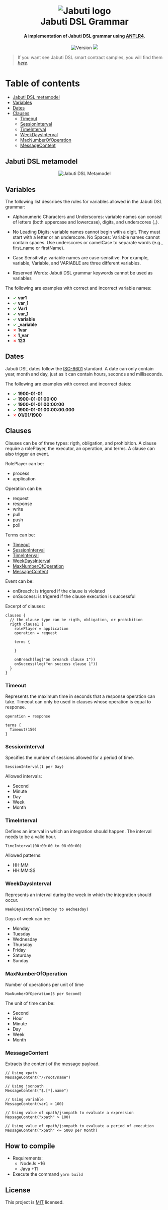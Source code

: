 <h1 align="center">
  <br>
  <img src="assets/logo-background-256.png" alt="Jabuti logo">
  <br>
  Jabuti DSL Grammar
  <br>
</h1>

<h4 align="center">A implementation of Jabuti DSL grammar using <a href="https://www.antlr.org/" target="_blank">ANTLR4</a>.</h4>

<p align="center">
    <img alt="Version" src="https://img.shields.io/badge/version-1.0.0-blue.svg?cacheSeconds=2592000" />
    <img src="https://img.shields.io/badge/node-%3E%3D16.0.0-green.svg" />
</p>

> If you want see Jabuti DSL smart contract samples, you will find them *[here](https://github.com/gca-research-group/jabuti-ce-transformation-engine/tree/main/samples)*.

# Table of contents
- [Jabuti DSL metamodel](#jabuti-dsl-metamodel)
- [Variables](#variables)
- [Dates](#dates)
- [Clauses](#clauses)
  - [Timeout](#timeout)
  - [SessionInterval](#sessioninterval)
  - [TimeInterval](#timeinterval)
  - [WeekDaysInterval](#weekdaysinterval)
  - [MaxNumberOfOperation](#maxnumberofoperation)
  - [MessageContent](#messagecontent)

## Jabuti DSL metamodel
<p align="center">
    <img alt="Jabuti DSL Metamodel" src="assets/metamodel.svg" />
</p>

## Variables

The following list describes the rules for variables allowed in the Jabuti DSL grammar:

- Alphanumeric Characters and Underscores: variable names can consist of letters (both uppercase and lowercase), digits, and underscores (_).

- No Leading Digits: variable names cannot begin with a digit. They must start with a letter or an underscore.
No Spaces: Variable names cannot contain spaces. Use underscores or camelCase to separate words (e.g., first_name or firstName).

- Case Sensitivity: variable names are case-sensitive. For example, variable, Variable, and VARIABLE are three different variables.

- Reserved Words: Jabuti DSL grammar keywords cannot be used as variables

The following are examples with correct and incorrect variable names:

- <span style="color: green">&check;</span> **var1**
- <span style="color: green">&check;</span> **var_1**
- <span style="color: green">&check;</span> **Var1**
- <span style="color: green">&check;</span> **var_1**
- <span style="color: green">&check;</span> **variable**
- <span style="color: green">&check;</span> **_variable**
- <span style="color: red">&cross;</span> **1var**
- <span style="color: red">&cross;</span> **1_var**
- <span style="color: red">&cross;</span> **123**


## Dates

Jabuti DSL dates follow the <a href="https://www.iso.org/iso-8601-date-and-time-format.html" target="_blank">ISO-8601</a> standard. A date can only contain year, month and day, just as it can contain hours, seconds and milliseconds.

The following are examples with correct and incorrect dates:

- <span style="color: green">&check;</span> **1900-01-01**
- <span style="color: green">&check;</span> **1900-01-01 00:00**
- <span style="color: green">&check;</span> **1900-01-01 00:00:00**
- <span style="color: green">&check;</span> **1900-01-01 00:00:00.000**
- <span style="color: red">&cross;</span> **01/01/1900**

## Clauses

Clauses can be of three types: rigth, obligation, and prohibition. A clause require a rolePlayer, the executor, an operation, and terms. A clause can also trigger an event.

RolePlayer can be:
- process
- application

Operation can be:
- request
- response
- write
- pull
- push
- poll

Terms can be:
- [Timeout](#timeout)
- [SessionInterval](#sessioninterval)
- [TimeInterval](#timeinterval)
- [WeekDaysInterval](#weekdaysinterval)
- [MaxNumberOfOperation](#maxnumberofoperation)
- [MessageContent](#messagecontent)

Event can be:
- onBreach: is trigered if the clause is violated
- onSuccess: is trigered if the clause execution is successful

Excerpt of clauses:
```
clauses {
  // the clause type can be rigth, obligation, or prohibition
  rigth clause1 {
    rolePlayer = application
    operation = request

    terms {

    }

    onBreach(log("on breanch clause 1"))
    onSuccess(log("on success clause 1"))
  }
}
```

### Timeout

Represents the maximum time in seconds that a response operation can take. Timeout can only be used in clauses whose operation is equal to response.

```
operation = response

terms {
  Timeout(150)
}
```

### SessionInterval

Specifies the number of sessions allowed for a period of time.

```
SessionInterval(1 per Day)
```

Allowed intervals:
- Second
- Minute
- Day
- Week
- Month

### TimeInterval
Defines an interval in which an integration should happen. The interval needs to be a valid hour.

```
TimeInterval(00:00:00 to 08:00:00)
```

Allowed patterns:
- HH:MM
- HH:MM:SS

### WeekDaysInterval
Represents an interval during the week in which the integration should occur.

```
WeekDaysInterval(Monday to Wednesday)
```

Days of week can be:
- Monday
- Tuesday
- Wednesday
- Thursday
- Friday
- Saturday
- Sunday

### MaxNumberOfOperation
Number of operations per unit of time

```
MaxNumberOfOperation(5 per Second)
```

The unit of time can be:
- Second
- Hour
- Minute
- Day
- Week
- Month

### MessageContent
Extracts the content of the message payload.

```jabuti
// Using xpath
MessageContent("//root/name")

// Using jsonpath
MessageContent("$.[*].name")

// Using variable
MessageContent(var1 > 100)

// Using value of xpath/jsonpath to evaluate a expression
MessageContent("xpath" > 100)

// Using value of xpath/jsonpath to evaluate a period of execution
MessageContent("xpath" <= 5000 per Month)
```

## How to compile
- Requirements:
  - NodeJs +16
  - Java +11
- Execute the command `yarn build`

## License

This project is [MIT](https://github.com/gca-research-group/jabuti-dsl-language-antlr/blob/master/LICENSE) licensed.
